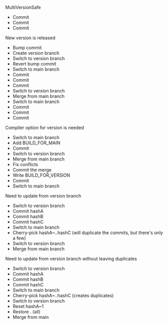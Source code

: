 MultiVersionSafe



* Commit
* Commit
* Commit



New version is released



* Bump commit
* Create version branch
* Switch to version branch
* Revert bump commit
* Switch to main branch
* Commit
* Commit
* Commit
* Switch to version branch
* Merge from main branch
* Switch to main branch
* Commit
* Commit
* Commit



Compiler option for version is needed



* Switch to main branch
* Add BUILD\_FOR\_MAIN
* Commit
* Switch to version branch
* Merge from main branch
* Fix conflicts
* Commit the merge
* Write BUILD\_FOR\_VERSION
* Commit
* Switch to main branch



Need to update from version branch



* Switch to version branch
* Commit hashA
* Commit hashB
* Commit hashC
* Switch to main branch
* Cherry-pick hashA~..hashC (will duplicate the commits, but there's only a few)
* Switch to version branch
* Merge from main branch



Need to update from version branch without leaving duplicates



* Switch to version branch
* Commit hashA
* Commit hashB
* Commit hashC
* Switch to main branch
* Cherry-pick hashA~..hashC (creates duplicates)
* Switch to version branch
* Reset hashA~1
* Restore . (all)
* Merge from main
